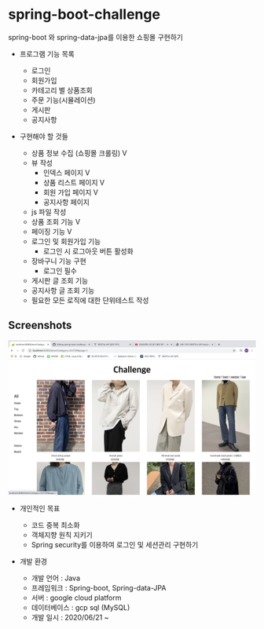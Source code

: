 # spring-boot-challenge
spring-boot 와 spring-data-jpa를 이용한 쇼핑몰 구현하기

+ 프로그램 기능 목록
  + 로그인
  + 회원가입
  + 카테고리 별 상품조회
  + 주문 기능(시뮬레이션)
  + 게시판
  + 공지사항

+ 구현해야 할 것들
  + 상품 정보 수집 (쇼핑몰 크롤링) V
  + 뷰 작성
    + 인덱스 페이지 V
    + 상품 리스트 페이지 V
    + 회원 가입 페이지 V
    + 공지사항 페이지
  + js 파일 작성
  + 상품 조회 기능 V
  + 페이징 기능 V
  + 로그인 및 회원가입 기능
    + 로그인 시 로그아웃 버튼 활성화 
  + 장바구니 기능 구현
    + 로그인 필수 
  + 게시판 글 조회 기능
  + 공지사항 글 조회 기능
  + 필요한 모든 로직에 대한 단위테스트 작성
  
Screenshots
------
![items](image/items.png)
  
+ 개인적인 목표
  + 코드 중복 최소화
  + 객체지향 원칙 지키기
  + Spring security를 이용하여 로그인 및 세션관리 구현하기
  
+ 개발 환경
  + 개발 언어 : Java
  + 프레임워크 : Spring-boot, Spring-data-JPA
  + 서버 : google cloud platform
  + 데이터베이스 : gcp sql (MySQL)
  + 개발 일시 : 2020/06/21 ~
  
  

